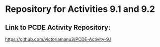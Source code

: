 # Repository for Activities 9.1 and 9.2
## Link to PCDE Activity Repository:

https://github.com/victoriamanu3/PCDE-Activity-9.1 

